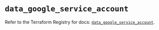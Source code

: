 # `data_google_service_account`

Refer to the Terraform Registry for docs: [`data_google_service_account`](https://registry.terraform.io/providers/hashicorp/google/6.42.0/docs/data-sources/service_account).
